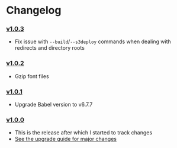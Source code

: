 # Changelog

### [v1.0.3](https://github.com/jairajs89/zerver/releases/tag/1.0.3)

- Fix issue with `--build`/`--s3deploy` commands when dealing with redirects and directory roots

### [v1.0.2](https://github.com/jairajs89/zerver/releases/tag/1.0.2)

- Gzip font files

### [v1.0.1](https://github.com/jairajs89/zerver/releases/tag/1.0.1)

- Upgrade Babel version to v6.7.7

### [v1.0.0](https://github.com/jairajs89/zerver/releases/tag/1.0.0)

- This is the release after which I started to track changes
- [See the upgrade guide for major changes](MIGRATION.md)

